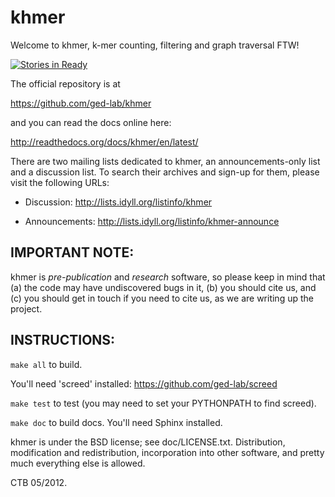 khmer
=====
Welcome to khmer, k-mer counting, filtering and graph traversal FTW!

[![Stories in Ready](http://badge.waffle.io/ged-lab/khmer.png)](http://waffle.io/ged-lab/khmer)  

The official repository is at

https://github.com/ged-lab/khmer

and you can read the docs online here:

http://readthedocs.org/docs/khmer/en/latest/
    
There are two mailing lists dedicated to khmer, an announcements-only list and
a discussion list. To search their archives and sign-up for them, please visit
the following URLs:
    
* Discussion: http://lists.idyll.org/listinfo/khmer

* Announcements: http://lists.idyll.org/listinfo/khmer-announce

IMPORTANT NOTE:
---------------
khmer is *pre-publication* and *research* software, so please keep in
mind that (a) the code may have undiscovered bugs in it, (b) you
should cite us, and (c) you should get in touch if you need to cite
us, as we are writing up the project.

INSTRUCTIONS:
-------------
`make all` to build.

You'll need 'screed' installed: https://github.com/ged-lab/screed

`make test` to test (you may need to set your PYTHONPATH to find screed).

`make doc` to build docs.  You'll need Sphinx installed.

khmer is under the BSD license; see doc/LICENSE.txt.  Distribution,
modification and redistribution, incorporation into other software,
and pretty much everything else is allowed.

CTB 05/2012.
